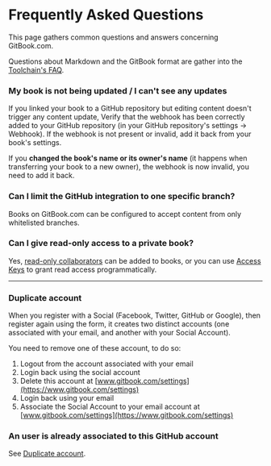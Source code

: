# Frequently Asked Questions

This page gathers common questions and answers concerning GitBook.com.

Questions about Markdown and the GitBook format are gather into the [Toolchain's FAQ](http://toolchain.gitbook.com/faq.html).

### My book is not being updated / I can't see any updates

If you linked your book to a GitHub repository but editing content doesn't trigger any content update,
Verify that the webhook has been correctly added to your GitHub repository (in your GitHub repository's settings -> Webhook). If the webhook is not present or invalid, add it back from your book's settings.

If you **changed the book's name or its owner's name** (it happens when transferring your book to a new owner), the webhook is now invalid, you need to add it back.

### Can I limit the GitHub integration to one specific branch?

Books on GitBook.com can be configured to accept content from only whitelisted branches.

### Can I give read-only access to a private book?

Yes, [read-only collaborators](book/access.md#collaborators) can be added to books, or you can use [Access Keys](book/access.md#keys) to grant read access programmatically.

----

### Duplicate account

When you register with a Social (Facebook, Twitter, GitHub or Google), then register again using the form, it creates two distinct accounts (one associated with your email, and another with your Social Account).

You need to remove one of these account, to do so:

1. Logout from the account associated with your email
2. Login back using the social account
3. Delete this account at [www.gitbook.com/settings](https://www.gitbook.com/settings)
4. Login back using your email
5. Associate the Social Account to your email account at [www.gitbook.com/settings](https://www.gitbook.com/settings)

### An user is already associated to this GitHub account

See [Duplicate account](#duplicate-account).

